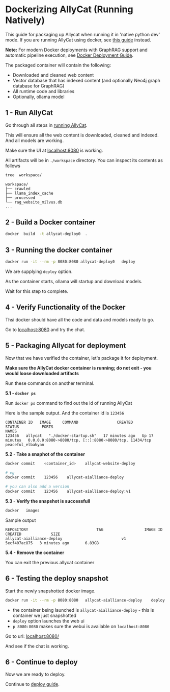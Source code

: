 # Dockerizing AllyCat (Running Natively)

This guide for packaging up Allycat when running it in 'native python dev' mode. If you are running AllyCat using docker, see [this guide](package-docker.md) instead.

**Note:** For modern Docker deployments with GraphRAG support and automatic pipeline execution, see [Docker Deployment Guide](docker-deployment-guide.md).

The packaged container will contain the following:

- Downloaded and cleaned web content
- Vector database that has indexed content (and optionally Neo4j graph database for GraphRAG)
- All runtime code and libraries
- Optionally, ollama model

## 1 - Run AllyCat

Go through all steps in [running AllyCat](running-allycat.md).

This will ensure all the web content is downloaded, cleaned and indexed.  And all models are working.

Make sure the UI at [localhost:8080](http://localhost:8080/) is working.

All artifacts will be in `./workspace` directory.  You can inspect its contents as follows

```bash
tree  workspace/
```

```text
workspace/
├── crawled
├── llama_index_cache
├── processed
└── rag_website_milvus.db
...
```

## 2 - Build a Docker container


```bash
docker  build  -t allycat-deploy0  .
```


## 3 - Running the docker container

```bash
docker run -it --rm -p 8080:8080 allycat-deploy0   deploy
```

We are supplying `deploy` option.

As the container starts, ollama will startup and download models.

Wait for this step to complete.

## 4 - Verify Functionality of the Docker

Thsi docker should have all the code and data and models ready to go.

Go to [localhost:8080](http://localhost:8080/) and try the chat.


## 5 - Packaging Allycat for deployment

Now that we have verified the container, let's package it for deployment.

**Make sure the AllyCat docker container is running; do not exit - you would loose downloaded artifacts**

Run these commands on another terminal.

**5.1 - `docker ps`**

Run `docker ps` command to find out the id of running AllyCat

Here is the sample output.  And the container id is `123456`

```text
CONTAINER ID   IMAGE     COMMAND                 CREATED          STATUS          PORTS                                                    NAMES
123456   allycat   "./docker-startup.sh"   17 minutes ago   Up 17 minutes   0.0.0.0:8080->8080/tcp, [::]:8080->8080/tcp, 11434/tcp   peaceful_elbakyan
```

**5.2 - Take a snaphot of the container**

```bash
docker commit    <container_id>    allycat-website-deploy

# eg
docker commit    123456    allycat-aialliance-deploy

# you can also add a version
docker commit    123456    allycat-aialliance-deploy:v1
```

**5.3 - Verify the snapshot is successfull**

```bash
docker   images
```

Sample output

```text
REPOSITORY                              TAG                  IMAGE ID       CREATED             SIZE
allycat-aialliance-deploy                          v1                   5ecf407ac875   3 minutes ago       6.83GB

```

**5.4 - Remove the container**

You can exit the previous allycat container

## 6 - Testing the deploy snapshot

Start the newly snapshotted docker image.


```bash
docker run -it --rm -p 8080:8080   allycat-aialliance-deploy    deploy
```

- the container being launched is `allycat-aialliance-deploy` - this is container we just snapshotted
- `deploy` option launches the web ui
- `p 8080:8080` makes sure the webui is available on `localhost:8080`

Go to url: [localhost:8080/](http://localhost:8080/)

And see if the chat is working.

## 6 - Continue to deploy

Now we are ready to deploy.

Continue to [deploy guide](deploy.md).